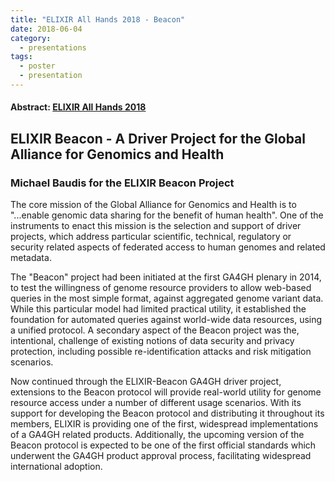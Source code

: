 ```yaml
---
title: "ELIXIR All Hands 2018 - Beacon"
date: 2018-06-04
category:
  - presentations
tags:
  - poster
  - presentation
---
```


#### Abstract: [ELIXIR All Hands 2018](https://www.elixir-europe.org/events/elixir-all-hands-2018)
## ELIXIR Beacon - A Driver Project for the Global Alliance for Genomics and Health
### Michael Baudis for the ELIXIR Beacon Project

The core mission of the Global Alliance for Genomics and Health is to "...enable genomic data sharing for the benefit of human health". One of the instruments to enact this mission is the selection and support of driver projects, which address particular scientific, technical, regulatory or security related aspects of federated access to human genomes and related metadata.

The "Beacon" project had been initiated at the first GA4GH plenary in 2014, to test the willingness of genome resource providers to allow web-based queries in the most simple format, against aggregated genome variant data. While this particular model had limited practical utility, it established the foundation for automated queries against world-wide data resources, using a unified protocol. A secondary aspect of the Beacon project was the, intentional, challenge of existing notions of data security and privacy protection, including possible re-identification attacks and risk mitigation scenarios.

Now continued through the ELIXIR-Beacon GA4GH driver project, extensions to the Beacon protocol will provide real-world utility for genome resource access under a number of different usage scenarios. With its support for developing the Beacon protocol and distributing it throughout its members, ELIXIR is providing one of the first, widespread implementations of a GA4GH related products. Additionally, the upcoming version of the Beacon protocol is expected to be one of the first official standards which underwent the GA4GH product approval process, facilitating widespread international adoption.
